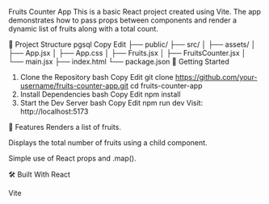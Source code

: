 Fruits Counter App
This is a basic React project created using Vite. The app demonstrates how to pass props between components and render a dynamic list of fruits along with a total count.

📁 Project Structure
pgsql
Copy
Edit
├── public/
├── src/
│   ├── assets/
│   ├── App.jsx
│   ├── App.css
│   ├── Fruits.jsx
│   ├── FruitsCounter.jsx
│   └── main.jsx
├── index.html
└── package.json
🚀 Getting Started
1. Clone the Repository
bash
Copy
Edit
git clone https://github.com/your-username/fruits-counter-app.git
cd fruits-counter-app
2. Install Dependencies
bash
Copy
Edit
npm install
3. Start the Dev Server
bash
Copy
Edit
npm run dev
Visit: http://localhost:5173

🧩 Features
Renders a list of fruits.

Displays the total number of fruits using a child component.

Simple use of React props and .map().

🛠 Built With
React

Vite
